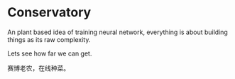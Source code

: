 # Conservatory

An plant based idea of training neural network, everything is about building things as its raw complexity. 

Lets see how far we can get.

赛博老农，在线种菜。